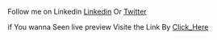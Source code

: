 Follow me on Linkedin 
[Linkedin](https://www.linkedin.com/in/sabri-charime/)
Or
[Twitter](https://twitter.com/skisnake210)

if You wanna Seen live preview Visite the Link By [Click_Here](https://landingpage-zeta.vercel.app/)

